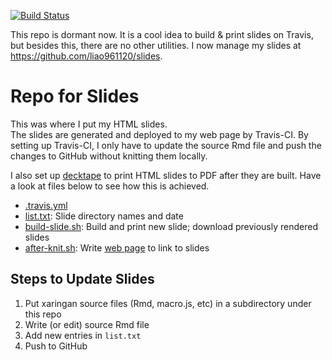 [![Build Status](https://travis-ci.org/liao961120/slides.svg?branch=master)](https://travis-ci.org/liao961120/slides)

This repo is dormant now. It is a cool idea to build & print slides on Travis, but besides this, there are no other utilities. I now manage my slides at https://github.com/liao961120/slides.


# Repo for Slides

This was where I put my HTML slides.  
The slides are generated and deployed to my web page by Travis-CI. 
By setting up Travis-CI, I only have to update the source Rmd file and push the changes to GitHub without knitting them locally.

I also set up [decktape](https://github.com/astefanutti/decktape) to print HTML slides to PDF after they are built. Have a look at files below to see how this is achieved.

- [.travis.yml](https://github.com/liao961120/slides/blob/master/.travis.yml)
- [list.txt](https://github.com/liao961120/slides/blob/master/list.txt): Slide directory names and date
- [build-slide.sh](https://github.com/liao961120/slides/blob/master/build-slide.sh): Build and print new slide; download previously rendered slides
- [after-knit.sh](https://github.com/liao961120/slides/blob/master/after-knit.sh): Write [web page](https://liao961120.github.io/slides) to link to slides

## Steps to Update Slides

1. Put xaringan source files (Rmd, macro.js, etc) in a subdirectory under this repo
1. Write (or edit) source Rmd file
1. Add new entries in `list.txt`
1. Push to GitHub
